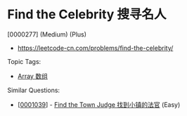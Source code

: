 # Find the Celebrity 搜寻名人

[0000277] (Medium) (Plus)

- https://leetcode-cn.com/problems/find-the-celebrity/

Topic Tags:

- [Array 数组](https://leetcode-cn.com/tag/array/)

Similar Questions:

- [[0001039](https://leetcode-cn.com/problems/find-the-town-judge/)] - [Find the Town Judge 找到小镇的法官](./0001039.find-the-town-judge.md) (Easy)
